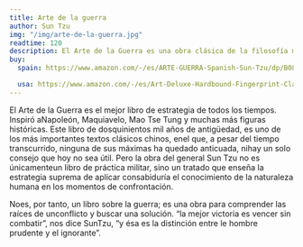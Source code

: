 ```yaml
---
title: Arte de la guerra
author: Sun Tzu
img: "/img/arte-de-la-guerra.jpg"
readtime: 120
description: El Arte de la Guerra es una obra clásica de la filosofía militar que analiza las estrategias y tácticas de guerra desde una perspectiva ética y moral. Sun Tzu, un general y estratega militar chino, ofrece consejos sobre cómo ganar y perder en la guerra, y cómo mantener la moral y la disciplina en el ejército. La obra se centra en la importancia de la planificación, la disciplina, la lealtad y la estrategia, y en cómo estos factores pueden influir en el éxito o el fracaso en la guerra.
buy:
  spain: https://www.amazon.com/-/es/ARTE-GUERRA-Spanish-Sun-Tzu/dp/B08LGSDHD9?crid=2FSHDC1149886&dib=eyJ2IjoiMSJ9.JdL-I3CGEQcDGtAWe00Nyj2gjzgjtMxAG2GXkDHr0UOUuvIQNyWrMcOuxpjr8fB0CBwcycdlwxBKfuH7ONkLQHUENEGA70f-M8wprmt_sUDZXdUyHU4va9IHYBCfog2QoQDYKJ5iHIXVzodcE356liRkZV2Uf4jk5vODTKcpcSteQnx3mO8zrgP_mSuv4-SGRTO62FpBqCWv73qi0Wad4i4srtxVI1CqW_Q7K_NZMTU.Q1YChAan4JN0cM3UWcOK4Px10dJhVurwzeclnXGt9Gs&dib_tag=se&keywords=el+arte+de+la+guerra&qid=1738467859&sprefix=arate+de+la+gu%2Caps%2C226&sr=8-1

  usa: https://www.amazon.com/-/es/Art-Deluxe-Hardbound-Fingerprint-Classics/dp/9388369696?crid=316TO6YX0YM6J&dib=eyJ2IjoiMSJ9.XvMZ5WB85b68ph-olks_j88DDuO_7Jmtt6coz42L1CcGVG-_Et_Re9G2r9HocdOrpbYGAeutLm1rucsyVzx04bVfRzIvgf9hadN04XPe-XoEsm1f_YktGs5IjgiUBen-cuGBYKwCr_2eBXV1B0kHPTfZczyU7azcVlAVq9NuXhSOn_oz-qo6mTq7P7RUBt5uw8JH1qr5EpUXqa6jZUNuBdCysP4SLbiJG9_itq4hVQc.9xXhpGlKS7xqFB2gZjEsJpmAqxyO496qoWSNUFQ0OXI&dib_tag=se&keywords=el+arte+de+la+guerra+ingles&qid=1738467910&sprefix=el+arte+de+la+guerra+i%2Caps%2C217&sr=8-1
---
```


El Arte de la Guerra es el mejor libro de estrategia de todos los tiempos. Inspiró aNapoleón, Maquiavelo, Mao Tse Tung y muchas más figuras históricas. Este libro de dosquinientos mil años de antigüedad, es uno de los más importantes textos clásicos chinos, enel que, a pesar del tiempo transcurrido, ninguna de sus máximas ha quedado anticuada, nihay un solo consejo que hoy no sea útil. Pero la obra del general Sun Tzu no es únicamenteun libro de práctica militar, sino un tratado que enseña la estrategia suprema de aplicar consabiduría el conocimiento de la naturaleza humana en los momentos de confrontación.

Noes, por tanto, un libro sobre la guerra; es una obra para comprender las raíces de unconflicto y buscar una solución. “la mejor victoria es vencer sin combatir”, nos dice SunTzu, “y ésa es la distinción entre le hombre prudente y el ignorante”.
